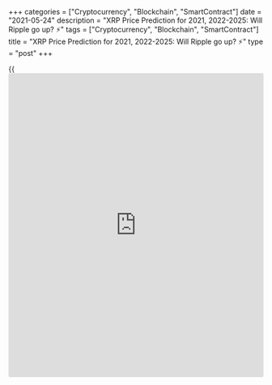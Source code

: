 +++
categories = ["Cryptocurrency", "Blockchain", "SmartContract"]
date = "2021-05-24"
description = "XRP Price Prediction for 2021, 2022-2025: Will Ripple go up? ⚡️"
tags = ["Cryptocurrency", "Blockchain", "SmartContract"]
title = "XRP Price Prediction for 2021, 2022-2025: Will Ripple go up? ⚡️"
type = "post"
+++

{{<iframe id="large-banner" src="https://www.bounty.group/#slide=2.0" width="100%" height="600" scrolling="no" style="border: 0px solid rgb(216, 221, 230); border-radius: 3px;">}}

2021-05-24

2021-05-24

XRP Price Predictions & Ripple forecast: 2021 and BeyondJana Kane

Ripple XRP is one of the world's foremost cryptos - and one of the most
intriguing. Unlike Bitcoin, Ethereum, and other big names, it does not
market itself with its decentralization. Instead, the crypto is closely
associated with several banks, investment companies, and organizations
worldwide.

This may seem counterproductive when many traders believe that the
biggest selling point of cryptocurrencies is their freedom of influence
from outside companies. However, crypto experts are increasingly arguing
that it could be the key to Ripple's success.

At the end of 2020, the company faced an SEC lawsuit that put the Ripple
future under threat. Making a Ripple price prediction has become
challenging for experts and common [investor](https://www.fintechee.com/tutorial-for-forex-trading/investor-mode/)s. Why is Ripple going up and
down? How high will Ripple go? Let's find out!

The article covers the following subjects:

## What Is Ripple Crypto and the History of XRP?

Ripple or XRP: are they synonyms or different [terms](https://www.fintechee.com/terms/)? If you are new to
the crypto market, you may have such questions in your mind. Thus, we
will start our price guide with basic [terms](https://www.fintechee.com/terms/). It will allow you to
differentiate Ripple's products.

In order for traders to understand Ripple price predictions, it is
important to know what Ripple XRP is and why it differs from most other
cryptos on the market.

Put simply, Ripple is a company that provides a payment protocol that
can be compared to a payment system, money transfer network, and
currency exchange. The protocol works with digital currencies, fiat
money, and commodities. XRP is the protocol's internal coin.

If you want to have a deeper understanding of the Ripple topic, check
the following [terms](https://www.fintechee.com/terms/).

  * XRP or Ripple is a cryptocurrency that’s powered by RippleNet. Financial institutions use the coin to provide fast transactions with low fees. 

  * RippleNet represents a payment platform. It's based on the distributed ledger database of XRP Ledger. Ripple operates the digital platform. RippleNet Cloud is used to deal with payments with one integration and a common Ripple Payment Object among RippleNet’s customers. It allows for “less friction and more standardization when customers are ready to scale.” 

  * As for the XRP Ledger, it's open-source and is based on the ledger database, not [blockchain](https://www.letsplayfx.com/blog/trade-forex-with-bitcoin/).

### About Ripple - A Crash Course on XRP

Ryan Fugger was the first person who announced the idea of Ripple. It
was in 2004. However, the protocol's real [history](https://www.fixpro.org/post/chargeless-historical-data-api-backtesting/) started only in 2012
when Jed McCaleb and Chris Larson took over the project. That time it
was not even Ripple but OpenCoin. The platform is actually called
RippleNet, while the crypto token is Ripple XRP. (It is usually listed
as XRP on exchanges).

First, it was a startup project from San Francisco; the [blockchain](https://www.letsplayfx.com/blog/trade-forex-with-bitcoin/)-like
payment system was developed. It was created as an alternative to money
transfers for the banking system, not as an opposition. Its popularity
among financial institutions grew fast, and soon the company announced
interest from leading banks. It was expected as the system enforced low-
fee fast transfers all around the world.

Most altcoins that have entered the market are designed to solve some
problems that the founders believed could ultimately limit the success
of Bitcoin, the so-called king of cryptocurrency. Many, like Bitcoin
Cash, have focused on Bitcoin's lack of scalability. However, Ripple
focused on another feature of crypto: its decentralization.

Rather than providing a way for merchants and [investor](https://www.fintechee.com/tutorial-for-forex-trading/investor-mode/)s to make
transactions online without going through a centralized financial
institution (which can be slow, potentially unsafe, and expensive),
Ripple was designed to make it easier for centralized financial
institutions to make payments. Cross-border payments can be even slower
than domestic payments, and they come with much higher transaction costs
- and companies worldwide can make hundreds of these transactions every
day.

To avoid skyrocketing transaction fees and unfavorable exchange rates,
Ripple allows companies to send and receive payments in Ripple XRP. It
offers a globalized currency that bypasses some of the problems that can
plague fiat currency and fully decentralized cryptos.

Banks apply the protocol to make cross-border transfers in real-time
using the xCurrent software solution. At the same time, Ripple (XRP) is
also available for [investor](https://www.fintechee.com/tutorial-for-forex-trading/investor-mode/)s and traders. Traders can do operations with
the cryptocurrency via trading on crypto exchanges or with the help of
brokers. The company has had [contact](https://www.playgroundfx.com/contact/)s at the [highest political and
financial levels][1] for many years. Think of the World Bank, the ECB,
the IMF, and the World Economic Forum. With rave recommendations and
being priced from all sides – what could go wrong?

## What Happened to XRP in 2020?

Before we list experts' opinions regarding XRP price forecasts and
Ripple's future, let's look at the price [history](https://www.fixpro.org/post/chargeless-historical-data-api-backtesting/) that will uncover
plenty of vital things for any [investor](https://www.fintechee.com/tutorial-for-forex-trading/investor-mode/). First, you will see what
affects the current price of XRP and in what way. And, you will catch
the current market conditions to be in the market.

During 2020, the [XRP market price][2] was relatively stable with
several medium-term bullish and bearish trends. After the upward
movement at the beginning of the year, the price was declining for a
month, from February to March. The next bullish trend occurred in July
but finished in less than a month. The main rise happened in November
when the price hit a maximum of $0.79.

Why is Ripple going up or down? If you think that something specific is
hidden behind these price movements, it's a mistake. The major Ripple
trends are positively correlated with BTC movements, so even Bitcoin
halving can affect the XRP price. The cryptocurrency repeats the trend
of the primary market.

Still, there were some certain events we should mention. Investors'
sentiments determine the price direction of any asset. Ripple
supply/demand factor plays a huge role. In April 2020, the co-founder of
Ripple Jed McCaleb sold 54 million Ripples. It's not a surprise that the
price moved down after the event became public.

New agreements with leading banks are one of the main drivers of XRP's
price. For example, in August, India's largest bank HDFC Bank Limited
joined RippleNet, in November, the second American largest bank, the
Bank of America, signed an agreement with Ripple.

In December, such leading US exchanges as Coinbase and Binance claimed
support for the upcoming airdrop of Spark tokens by Flare Networks. The
Flare airdrop took place, and 45 billion Spark tokens were distributed
among the XRP holders. The XRP price increased on the [news](https://www.letsplayfx.com/blog/forex-news-website/); however, it
was corrected shortly.

Such events have short-term market effects that aren’t visible on high
timeframes.

Well, we have come to the most significant event that is still affecting
Ripple. The SEC, the US stock market watchdog, is challenging [blockchain](https://www.letsplayfx.com/blog/trade-forex-with-bitcoin/)
company Ripple Inc. in court, along with its two top figures, CEO Brad
Garlinghouse and founder Christian Larsen. The [regulation](https://www.playgroundfx.com/blog/forex-broker-regulation/)s in the US are
tough. The Securities and Exchange Commission's accusation is that
unregistered securities worth [$1.3 billion were sold in 2013][3]. It is
an old case hanging over Ripple for as long as we can remember. Ripple
has always maintained that the digital currency is a currency instead of
a security. Because otherwise, they'd have to comply with a lot of
different rules according to American law. Many are amazed that the US
apparently wants to slaughter the goose that lays the golden eggs.

In two days, from December 22 to 23, 2020, the XRP rate dropped from
approximately $0.50 to just under $0.30. From third place as the most
important cryptocurrency, the coin moved to fourth place, behind
stablecoin Tether.

## XRP Price Prediction for 2021 by Crypto Experts

The SEC case hasn't been solved yet. And if, before, it had a dramatic
effect on the XRP price, now, the situation is not so obvious. At the
end of 2020, the XRP price fell to a local minimum of $0.17 while the
SEC case was gaining momentum. At the beginning of April 2021, the XRP
value renewed its three-year high at $1.11 while the court allowed the
company to review the internal documents of the SEC.

On May 4, Ripple plunged as the SEC threatened XRP holders with legal
action. The Commission opposes [investor](https://www.fintechee.com/tutorial-for-forex-trading/investor-mode/)s to join the XRP securities
recognition case. Nevertheless, the fall didn't continue for long, as
the company appointed a former US treasurer to its board.

How should [investor](https://www.fintechee.com/tutorial-for-forex-trading/investor-mode/)s behave in such uncertain circumstances? Is Ripple
expected to rise or fall? Look at experts' predictions.

TradingBeasts expects the average [XRP][2] price to stay within a
$1.73-1.79 range. The [website](https://www.playgroundfx.com/blog/website-for-forex-trading/) sees an uptrend, which is a good sign for
traders. The maximum price will reach $2.24 in December 2021. The
minimum price won't fall below $1.47 (June 2021).

The average price of the XRP will fluctuate near $1.5 until December,
when the rate will touch $1.84. Although the [website](https://www.playgroundfx.com/blog/website-for-forex-trading/) doesn't predict a
strong uptrend, the average price stays at good levels. The highest
price will always be near $1.8, surging above $2 in December. The
minimum rate won't fall below $1.1.

The Ripple forecast of Crypto Ground can't be called promising. Still,
the upward movement will prevail. By 2022, the price will reach $1.92.

This [website](https://www.playgroundfx.com/blog/website-for-forex-trading/) can shock traders with an over-optimistic projection.
According to Coin Price Forecast, the price may reach $4.77 by the
middle of the year, while at the end of 2021, it will be $5.

Below, you can check the Ripple coin price prediction by the Economy
Forecast Agency. The source doesn't see a sharp uptrend. The price of
the XRP/USD pair will suffer high volatility during the year. Although
the pair will end 2021 above $2, the way to this threshold will be
highlighted by ups and downs.

Month

|

Open

|

Low-High

|

Close

|

Mo,%

|

Total,%  
  
---|---|---|---|---|---  
  
2021  
  
May

|

1.60

|

1.33-2.34

|

1.61

|

0.6%

|

0.6%  
  
Jun

|

1.61

|

1.15-1.71

|

1.60

|

-0.6%

|

0.0%  
  
Jul

|

1.60

|

1.60-1.99

|

1.86

|

16.3%

|

16.3%  
  
Aug

|

1.86

|

1.86-2.31

|

2.16

|

16.1%

|

35.0%  
  
Sep

|

2.16

|

1.79-2.16

|

1.92

|

-11.1%

|

20.0%  
  
Oct

|

1.92

|

1.92-2.39

|

2.23

|

16.1%

|

39.4%  
  
Nov

|

2.23

|

1.74-2.23

|

1.87

|

-16.1%

|

16.9%  
  
Dec

|

1.87

|

1.87-2.32

|

2.17

|

16.0%

|

35.6%  
  
## Ripple Technical Analysis

Will Ripple Go Up? How High Can Ripple Go? Look at  XRP Technical
Analysis.

We shall start the [XRPUSD][2] technical analysis by exploring the
monthly Ripple price chart outlook. First, we will identify the global
trend and the key levels.

 ****

As you see from the [XRP/USD][4] [history](https://www.fixpro.org/post/chargeless-historical-data-api-backtesting/) chart, the price has been
regularly updating local highs and lows since March 2020 (see the
candlesticks above the blue trendline). Despite the powerful impulses
and sell-offs, there is a general global bullish trend.

 ****

Another important marker is surges of trade volumes marked with blue
dots in the prediction chart.

An increase in trader activity in December 2021 resulted in a failed try
to break out at level $0.17. The red candlestick’s low determinesthe
strong support level at 0.17, marked with the red line in the chart.
Note that, starting from the second half of 2019, the XRP/USD quotes
have often approached this line, but it has never consolidated below.
This fact suggests the presence of a powerful buyer in the market,
actively buying out all the orders at this level to push the price up to
the Ripple price target above.

The next, even more significant, trade volume peak points out a powerful
resistance level reached by the January candlestick high (green line).
In September 2018, the price movement already stopped at level 0.75 USD.
This level should attract large sellers, creating selling pressure.

### XRP Price Prediction for the Next Three Months

Let’s go to the technical analysis in the weekly [Ripple chart][2].

 ****

Note that most of the time, the XRP quotes have been moving within a
narrow Bollinger band. So, the price should be swinging in the range of
0.18 USD – 0.50 USD.

 ****

Having explored the[ XRPUSD][2] exchange rate [historical](https://www.fintechee.com/services/historical-data-for-forex/) data, I noticed
similar fractals, which could be conventionally divided into three
phases.

  * Red circle – consolidation with strong upward momentum.

  * Blue circle – a sharp correction, following the impulse, going down to the level where the Ripple growth started or lower.

  * Green circle – widening consolidation range with false breakouts of local highs and lows.

As you see from the chart above, this fractal in the bullish trend
features the upward price movement in a broad trading channel. However,
I can state for sure that the[][2]price finished the stage of the blue
circle. Therefore, the market should be trading sideways in the range of
0.23 USD and 0.70 USD over the next three months.

### XRP Forecast for 2021

Having carried out the fractals’ technical analysis in the Ripple
market, I offer the XRP/USD price projection for 2021.

 ****

Taking into account the width of the trading channel and the range of
Bollinger bands, I suggest the[XRPUSD][2] future price movement for
2021. I determined the range of the likely market movement by projecting
the monthly candlestick, highlighted with an orange box in the chart.

In the main, the trading scenario suggests a consolidation in the broad
range between levels 0.29 USD and 0.74 USD until late spring. The rate
is likely to retest the upper and the lower channel borders this year.
When you consider the wave sequence, there should be, first, a peak in
the zone of 0.75 USD – 0.85 USD. Next, the [XRPUSD][2] traders should
try to test the support level in the price range of 0.17 USD – 0.18 USD.

The detailed XRP price forecast for each month is in the table below:

Month

|

XRPUSD rate  
  
---|---  
  
High

|

Low  
  
May 2021

|

0.29

|

0.52  
  
June 2021

|

0.32

|

0,60  
  
July 2021

|

0.40

|

0.69  
  
August 2021

|

0.48

|

0.82  
  
September

2021

|

0.57

|

0.85  
  
October 2021

|

0.42

|

0.78  
  
November

 2021

|

0.33

|

0.68  
  
December

 2021

|

0.17

|

0.50  
  
 _The[XRPUSD][2] price technical analysis is presented by [Mikhail
Hypov][5]. _

## Weekly Elliott wave Ripple analysis as of 24.05.2021

As it is clear from the [daily](https://www.fintecher.org/2020/03/03/forex-trading-daily-strategy/) timeframe, after wave A finished, the
market continued to form the next element of the global zigzag, a
bearish correction. This correction wave should complete as a double
zigzag [W]-[X]-[Y]. The first leg, wave (W), is a triple zigzag. The
linking wave [X] has completed as a double zigzag (W)-(X)-(Y). There
could be forming a new zigzag-shaped pattern in the most recent chart
section. Let us study the chart in the H8 timeframe.

After the linking wave [X] completed, the market has started unfolding a
new bearish zigzag, which is likely to be a double zigzag composed of
the sub-waves (W)-(X)-(Y). There is now unfolding the sub-wave (W) as a
simple zigzag A-B-C, which should end soon. Next, the price should be
rising in the linking wave (X), which will hardly be long, finishing at
a level of around 1.210. At this level, wave (X) will be 38.2% of wave
(W).

### Weekly [XRPUSD][2] trading plan:

Buy 0.912, TP 1.210

[ _XRPUSD_][2] _Elliott wave analysis is presented by an independent
analyst,_[ _Roman Onegin_][6] _._

## Ripple Price Prediction for 2022 by Crypto Experts

2021 isn't less challenging for Ripple than 2020. The price will keep
jumping until the SEC case is solved. Let's see what leading crypto
sources say about the Ripple future value.

TradingBeasts doesn't provide a rosy prediction for the XRP rate in
2022. Although the price will hold above $1.8 at the beginning of the
year, the downtrend will prevail from June onwards. By December 2022,
the average projected value will move to $1.48.

As for Wallet Investor, the Ripple price forecast is also pessimistic.
The platform predicts a downward trend. The rate will fluctuate near
$1.66-1.73 until December, when it's expected to cross $2 again.

Crypto Ground disagrees with such pessimistic forecasts. Although there
will be a short downward movement at the beginning of the year, the
source sees a bullish trend in 2022. The price will be able to hit $2
and come to 2023 at $2.42.

Changelly platform: "As soon as XRP reaches $1, the correction phase may
enter. The most likely zone for XRP price in 2022 is from $0.5 to $1.
However, if the company gains support from the investment giants, the
XRP rate can change its direction to a new bull run."

The Economy Forecast Agency has a bearish forecast for Ripple in 2022.
The price will decline from $2.17 to $1.53 during the year. Moreover,
the table below signals high price volatility.

Month

|

Open

|

Low-High

|

Close

|

Mo,%

|

Total,%  
  
---|---|---|---|---|---  
  
2022  
  
Jan

|

2.17

|

2.01-2.31

|

2.16

|

-0.5%

|

35.0%  
  
Feb

|

2.16

|

1.71-2.16

|

1.84

|

-14.8%

|

15.0%  
  
Mar

|

1.84

|

1.84-2.20

|

2.06

|

12.0%

|

28.8%  
  
Apr

|

2.06

|

2.06-2.56

|

2.39

|

16.0%

|

49.4%  
  
May

|

2.39

|

1.93-2.39

|

2.07

|

-13.4%

|

29.4%  
  
Jun

|

2.07

|

1.84-2.12

|

1.98

|

-4.3%

|

23.8%  
  
Jul

|

1.98

|

1.98-2.46

|

2.30

|

16.2%

|

43.8%  
  
Aug

|

2.30

|

1.79-2.30

|

1.93

|

-16.1%

|

20.6%  
  
Sep

|

1.93

|

1.71-1.97

|

1.84

|

-4.7%

|

15.0%  
  
Oct

|

1.84

|

1.84-2.28

|

2.13

|

15.8%

|

33.1%  
  
Nov

|

2.13

|

1.69-2.13

|

1.82

|

-14.6%

|

13.8%  
  
Dec

|

1.82

|

1.42-1.82

|

1.53

|

-15.9%

|

-4.4%  
  
## Ripple Price Prediction for 2023 by Crypto Experts

Moving further, we see that although the price of XRP won’t hit
exclusive highs, the cryptocurrency won’t disappear. What awaits the XRP
coin price in 2023? How much will it cost?

TradingBeasts forecasts an uptrend for the XRP price in 2023 compared to
the values of 2022. Still, the average price will be much lower than in
2021. During the year, the exchange rate of the XRP/USD pair will rise
from $1.50 to $1.78.

The Wallet Investor [website](https://www.playgroundfx.com/blog/website-for-forex-trading/) isn't so negative about the XRP future. The
price won't show a strong up- or downtrend, moving near $1.9. A sharp
rise will be noticed at the end of the year, when we will see the XRP at
$2.22.

Crypto Ground is still the most optimistic about the XRP price. Despite
a slight correction down at the beginning of the year, the
cryptocurrency is anticipated to stay above $2, reaching $2.77 by 2024.

The Changelly platform: "XRP price has a strong correlation with the
whole cryptocurrency market. It means that if Bitcoin or altcoins will
grow, then Ripple is likely to reach the previous all-time high point of
$3.84. This is a very optimistic scenario. If the SEC wins the lawsuit,
the XRP price can fall down to a couple of cents."

The Economy Forecast Agency is bearish about Ripple in 2023. The price
will be set at $1.53 in January. Nevertheless, the overall downward
trend will lead the coin to 87 cents at the end of the year.

Month

|

Open

|

Low-High

|

Close

|

Mo,%

|

Total,%  
  
---|---|---|---|---|---  
  
2023  
  
Jan

|

1.53

|

1.53-1.87

|

1.75

|

14.4%

|

9.4%  
  
Feb

|

1.75

|

1.62-1.86

|

1.74

|

-0.6%

|

8.8%  
  
Mar

|

1.74

|

1.36-1.74

|

1.46

|

-16.1%

|

-8.8%  
  
Apr

|

1.46

|

1.14-1.46

|

1.23

|

-15.8%

|

-23.1%  
  
May

|

1.23

|

1.23-1.53

|

1.43

|

16.3%

|

-10.6%  
  
Jun

|

1.43

|

1.33-1.53

|

1.43

|

0.0%

|

-10.6%  
  
Jul

|

1.43

|

1.31-1.51

|

1.41

|

-1.4%

|

-11.9%  
  
Aug

|

1.41

|

1.34-1.54

|

1.44

|

2.1%

|

-10.0%  
  
Sep

|

1.44

|

1.16-1.44

|

1.25

|

-13.2%

|

-21.9%  
  
Oct

|

1.25

|

1.14-1.32

|

1.23

|

-1.6%

|

-23.1%  
  
Nov

|

1.23

|

0.96-1.23

|

1.03

|

-16.3%

|

-35.6%  
  
Dec

|

1.03

|

0.81-1.03

|

0.87

|

-15.5%

|

-45.6%  
  
##  Long Term Ripple Prediction: 2025-2030

How much will Ripple be worth in 5-10 years? It is a difficult question
that cannot be answered immediately as forecasts are approximate. You
never know what will happen to the price tomorrow. Is it possible to
predict what will be in 5-10 years? It is, therefore, best to be aware
of the latest Ripple [news](https://www.letsplayfx.com/blog/forex-news-website/). Then you know what the project and the
community are doing. To have a good understanding of the [blockchain](https://www.letsplayfx.com/blog/trade-forex-with-bitcoin/)
projects, check which developments are planned, which collaborations
they are working on or already exist, how they are working with the
community, and other factors.

Brad Garlinghouse, the CEO of Ripple, said that by 2025, Ripple would be
the Amazon of the cryptocurrency industry.

### #1 Crypto Ground

Crypto Ground believes the cryptocurrency will climb above $3 in 2025
and 2026. The primary trend is bullish. In 2026, the price of XRP may
stay at $3.42.

### #2 Wallet Investor

The Wallet Investor [website](https://www.playgroundfx.com/blog/website-for-forex-trading/) is positive about XRP in 2025. The average
price will stay above $2 during the year. There is a chance it will
surge to $2.6 at the end of December 2025. As for the first four months
of 2026, the price will fluctuate near $2.5.

### #3 Longforecast.com

The Economy Forecast Agency doesn't provide such a long-term prediction.
There is only an outlook for the first half of 2025 - the price will
stay in a range of $0.39-0.68.

### #4 Smartereum

Coin Price Forecast projections look the least realistic. If other
experts predict a downtrend for the XRP price, this [website](https://www.playgroundfx.com/blog/website-for-forex-trading/) sees the
cryptocurrency at $19 by the end of 2030.

Year

|

Mid-Year

|

Year-End

|

Tod/End,%  
  
---|---|---|---  
  
2025

|

$15.58

|

$13.59

|

704 %  
  
2026

|

$14.26

|

$14.65

|

766 %  
  
2027

|

$14.42

|

$12.77

|

655 %  
  
2028

|

$13.44

|

$15.43

|

812 %  
  
2029

|

$16.53

|

$18.33

|

984 %  
  
2030

|

$17.07

|

$19.09

|

1,029 %  
  
## How Has The Price Of Ripple Changed Over Time?

It’s wrong to check XRP price predictions without looking back at recent
and not-so-recent events. The SEC situation made that even more precise.
The Ripple price today is $0.92547. Looking at the full price chart
below, you can see how the price of XRP changed over the years and where
it stood on the day of writing, February 16, 2021, after the turbulence
it went through with the SEC.

XRP was stable from its launch in 2013 until early 2017, when the
sideway movement ended. By the end of 2017, its price skyrocketed by
35,000%. This success occurred as Ripple managed to achieve a threshold
of 100 banks worldwide that signed on to RippleNet.

On January 4th, 2018, the XRP/USD rate reached an all-time high.
However, it couldn’t sustain those levels, and it subsequently dropped
by 76% within one month. The plummet was caused by fears of new
[regulation](https://www.playgroundfx.com/blog/forex-broker-regulation/)s on the Asian markets. This factor affected not only XRP but
also other cryptos. In 2018, the total market cap for cryptocurrencies
declined by around 43%.

The sharp downtrend that continued until February was also boosted by
other factors. Facebook declared it would ban advertisements for
cryptocurrencies and ICOs. US regulators summoned Bitfinex and Tether to
a court. The further decline was spurred by the finance minister of
India, who said the country would do everything it could to discontinue
the use of virtual currencies.

However, the year did not only bring bad [news](https://www.letsplayfx.com/blog/forex-news-website/) for XRP. A significant
surge took place in September 2018. Within several days at the end of
September, Ripple grew by over 140%. The XRP/USD rate was pushed up
after Ripple’s Head of Regulatory Relations for Asia-Pacific and the
Middle East, Sagar Sarbhai, said the company would release a product to
expedite bank transactions with the use of XRP.

2019 was quite stable for Ripple, with no dramatic ups and downs. As the
Ripple network is very active in Southeast Asia, [news](https://www.letsplayfx.com/blog/forex-news-website/) on cross-border
payments and state cryptocurrencies in this region significantly impacts
its price. For instance, the XRP’s rate moved up after Japan and South
Korea started working on time and cost reduction for transferring
international funds between the two countries. By the end of 2019, the
downtrend strengthened. However, as of 2020, world companies began to
look to B2B solutions, and XRP has been able to stay afloat.

The year 2020 wasn’t marked by significant price movements. High
volatility occurred due to the SEC case. This legal action led to XRP’s
decline from around 70 cents to 20 cents.

At the beginning of 2021, XRP was gaining momentum. However, it hasn’t
reached the highs of the beginning of 2018. Unlike other crypto assets,
which started an upward movement in late 2020, XRP’s price spiked only
at the beginning of 2021. Yet, it still has a chance to appreciate
further.

## Is Ripple a Good Investment?

Should I invest in Ripple? Ripple: buy or sell? Maybe these questions
are still in your head. Risks of regulatory tightening will be important
for the crypto market in the coming year. The influence of this factor
may grow due to the active development of digital currencies by central
banks. Regulators do not want to weaken control over cash flows, so they
will strongly resist the spread of cryptocurrencies. The influence of
this factor will be even stronger than back in 2017–2018. The expected
development of DeFi is another risk for Ripple.

Oddly enough, the coronavirus pandemic can support the virtual market.
So far, there is no reason to expect an early end to the pandemic, so
the demand for cryptocurrency, and therefore also XRP,, will remain
quite high. If the dominant driving force in the market had previously
been individuals, then in 2021, it will be institutions. Therefore, next
year we will most likely see a smooth rise in the XRP coin. Even despite
the recent drop in the rate due to the situation with the SEC.

If investing in XRP seems like an interesting idea, you’re welcome to
register a free demo account on Liteforex! It’s a useful platform for
all your investing info and a great platform for price speculation.

Year

|

Mid-Year

|

Year-End

|

Tod/End,%  
  
---|---|---|---  
  
2021

|

$4.13

|

$4.96

|

+229%  
  
2022

|

$5.31

|

$8.46

|

+461%  
  
2023

|

$8.05

|

$10.07

|

+568%  
  
2024

|

$11.73

|

$12.55

|

+733%  
  
2025

|

$13.48

|

$11.76

|

+680%  
  
2026

|

$12.34

|

$12.68

|

+741%  
  
2027

|

$12.48

|

$11.05

|

+633%  
  
2028

|

$11.63

|

$13.35

|

+786%  
  
2029

|

$14.30

|

$15.86

|

+952%  
  
2030

|

$14.77

|

$16.52

|

+996%  
  
 _Source:[Coin Price Forecast][7]_

## Ripple Price Prediction FAQ

## Price chart of XRPUSD in real time mode

The content of this article reflects the author’s opinion and does not
necessarily reflect the official position of LiteForex. The material
published on this page is provided for informational purposes only and
should not be considered as the provision of investment advice for the
purposes of Directive 2004/39/EC.

Rate this article:

{{value}}

( {{count}} {{title}} )

   1. www.mdpi.com/2227-9091/8/2/49/pdf
   2. my.liteforex.com/trading/chart?symbol=XRPUSD
   3. www.sec.gov/[news](https://www.letsplayfx.com/blog/forex-news-website/)/press-release/2020-338
   4. my.liteforex.com/trading/chart?symbol=XRPUSD
   5. www.liteforex.com/blog/?author=72
   6. www.liteforex.com/blog/?author=80
   7. coinpriceforecast.com/